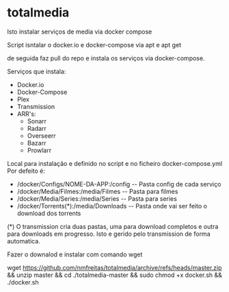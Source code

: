 # totalmedia
Isto instalar serviços de media via docker compose

Script isntalar o docker.io e docker-compose via apt e apt get

de seguida faz pull do repo e instala os serviços via docker-compose.

Serviços que instala:
  - Docker.io
  - Docker-Compose
  - Plex
  - Transmission
  - ARR's:
    - Sonarr
    - Radarr
    - Overseerr
    - Bazarr
    - Prowlarr

Local para instalação e definido no script e no ficheiro docker-compose.yml
Por defeito é:
  - /docker/Configs/NOME-DA-APP:/config -- Pasta config de cada serviço
  - /docker/Media/Filmes:/media/Filmes -- Pasta para filmes
  - /docker/Media/Series:/media/Series -- Pasta para series
  - /docker/Torrents(*):/media/Downloads -- Pasta onde vai ser feito o download dos torrents

(*) O transmission cria duas pastas, uma para download completos e outra para downloads em progresso. Isto e gerido pelo transmission de forma automatica. 


Fazer o downalod e instalar com comando wget 

wget https://github.com/nmfreitas/totalmedia/archive/refs/heads/master.zip && unzip master && cd ./totalmedia-master && sudo chmod +x docker.sh && ./docker.sh